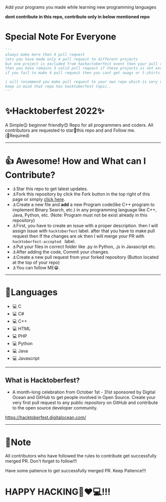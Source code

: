 Add your programs you made while learning new programming languages
<div align="centre">
    <b>dont contribute in this repo, contribute only in below mentioned repo</b>
</div>

# Special Note For Everyone
```py
'''
always make more then 4 pull request
lets you have made only 4 pull request to different projects
but one project is excluded from hackoctoberfest event then your pull request will not be count and 
then you have remains 3 valid pull request if these projects is not excluded.
if you fail to make 4 pull request then you cant get swags or t-shirts.

i will recommend you make pull request to your own repo which is very very saffest side for you..
keep in mind that repo has hacktoberfest topic..
'''
```
# ✨Hacktoberfest 2022✨
A Simple😉 beginner friendly😊 Repo for all programmers and coders. All contributors are requested to star🌟this repo and and Follow me.<br>
(🛑Required)

***

# 👍 Awesome! How and What can I Contribute? 
- ⚓Star this repo to get latest updates.
- ⚓Fork this repository by click the Fork button in the top right of this page or simply [click here](https://github.com/URVESH1121/DSA-and-Programming).
- ⚓Create a new file and **add** a new Program code(like C++ program to implement Binary Search, etc.) in any programming language like C++, Java, Python, etc. (Note: Program must not be exist already in this repository)
- ⚓First, you have to create an issue with a proper description. then I will assign issue with `hacktoberfest` label. after that you have to make pull request then If the changes are ok then I will merge your PR with `hacktoberfest-accepted `  label.
- ⚓Put your files in correct folder like .py in Python, .js in Javascript etc.
- ⚓After adding the code, Commit your changes.
- ⚓Create a new pull request from your forked repository (Button located at the top of your repo)
- ⚓You can follow ME😁.

***

# 🌟Languages
- 💻 C
- 💻 C#
- 💻 C++
- 💻 HTML
- 💻 PHP
- 💻 Python
- 💻 Java
- 💻 Javascript

***

## What is Hacktoberfest?
- A month-long celebration from October 1st - 31st sponsored by Digital Ocean and GitHub to get people involved in Open Source. Create your very first pull request to any public repository on GitHub and contribute to the open source developer community.

https://hacktoberfest.digitalocean.com/

***

# 📒Note
All contributors who have followed the rules to contribute get successfully merged PR. Don't forget to follow!!! 

Have some patience to get successfully merged PR. Keep Patience!!!

# HAPPY HACKING🤞❤💻!!!

